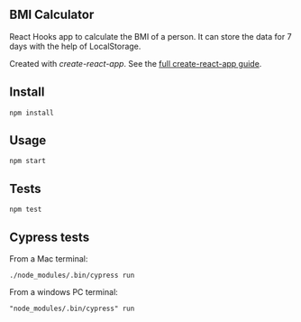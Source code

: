 ## BMI Calculator

React Hooks app to calculate the BMI of a person. It can store the data for 7 days with the help of LocalStorage.

Created with _create-react-app_. See the [full create-react-app guide](https://github.com/facebookincubator/create-react-app/blob/master/packages/react-scripts/template/README.md).

## Install

`npm install`

## Usage

`npm start`

## Tests

`npm test`

## Cypress tests

From a Mac terminal:

`./node_modules/.bin/cypress run`

From a windows PC terminal:

`"node_modules/.bin/cypress" run`
